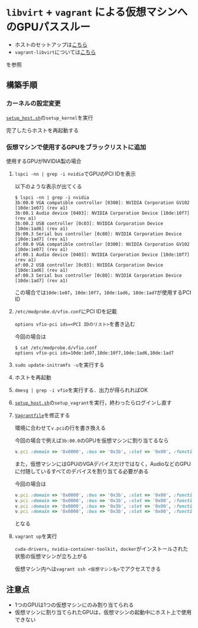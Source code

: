# `libvirt` + `vagrant` による仮想マシンへのGPUパススルー

- ホストのセットアップは[こちら](https://github.com/NVIDIA/deepops/blob/master/virtual/README.md#enabling-virtualization-and-gpu-passthrough)
- `vagrant-libvirt`については[こちら](https://github.com/vagrant-libvirt/vagrant-libvirt#pci-device-passthrough)

を参照

## 構築手順

### カーネルの設定変更

[`setup_host.sh`](setup_host.sh)の`setup_kernel`を実行

完了したらホストを再起動する

### 仮想マシンで使用するGPUをブラックリストに追加

使用するGPUがNVIDIA製の場合

1. `lspci -nn | grep -i nvidia`でGPUのPCI IDを表示

    以下のような表示が出てくる

    ```shell
    $ lspci -nn | grep -i nvidia
    3b:00.0 VGA compatible controller [0300]: NVIDIA Corporation GV102 [10de:1e07] (rev a1)
    3b:00.1 Audio device [0403]: NVIDIA Corporation Device [10de:10f7] (rev a1)
    3b:00.2 USB controller [0c03]: NVIDIA Corporation Device [10de:1ad6] (rev a1)
    3b:00.3 Serial bus controller [0c80]: NVIDIA Corporation Device [10de:1ad7] (rev a1)
    af:00.0 VGA compatible controller [0300]: NVIDIA Corporation GV102 [10de:1e07] (rev a1)
    af:00.1 Audio device [0403]: NVIDIA Corporation Device [10de:10f7] (rev a1)
    af:00.2 USB controller [0c03]: NVIDIA Corporation Device [10de:1ad6] (rev a1)
    af:00.3 Serial bus controller [0c80]: NVIDIA Corporation Device [10de:1ad7] (rev a1)
    ```
    この場合では`10de:1e07`，`10de:10f7`，`10de:1ad6`，`10de:1ad7`が使用するPCI ID

2. `/etc/modprobe.d/vfio.conf`にPCI IDを記載

    `options vfio-pci ids=<PCI IDのリスト>`を書き込む

    今回の場合は

    ```shell
    $ cat /etc/modprobe.d/vfio.conf
    options vfio-pci ids=10de:1e07,10de:10f7,10de:1ad6,10de:1ad7
    ```

3. `sudo update-initramfs -u`を実行する
4. ホストを再起動
5. `dmesg | grep -i vfio`を実行する．出力が得られればOK
6. [`setup_host.sh`](setup_host.sh)の`setup_vagrant`を実行，終わったらログインし直す
7. [`Vagrantfile`](Vagrantfile)を修正する
  
    環境に合わせて`v.pci`の行を書き換える

    今回の場合で例えば`3b:00.0`のGPUを仮想マシンに割り当てるなら

    ```ruby
    v.pci :domain => '0x0000', :bus => '0x3b', :slot => '0x00', :function => '0x0'
    ```

    また，仮想マシンにはGPUのVGAデバイスだけではなく，AudioなどのGPUに付随しているすべてのデバイスを割り当てる必要がある

    今回の場合は

    ```ruby
    v.pci :domain => '0x0000', :bus => '0x3b', :slot => '0x00', :function => '0x0'
    v.pci :domain => '0x0000', :bus => '0x3b', :slot => '0x00', :function => '0x1'
    v.pci :domain => '0x0000', :bus => '0x3b', :slot => '0x00', :function => '0x2'
    v.pci :domain => '0x0000', :bus => '0x3b', :slot => '0x00', :function => '0x3'
    ```

    となる
8. `vagrant up`を実行
   
    `cuda-drivers`，`nvidia-container-toolkit`，`docker`がインストールされた状態の仮想マシンが立ち上がる

    仮想マシン内へは`vagrant ssh <仮想マシン名>`でアクセスできる

## 注意点

- 1つのGPUは1つの仮想マシンにのみ割り当てられる
- 仮想マシンに割り当てられたGPUは，仮想マシンの起動中にホスト上で使用できない
